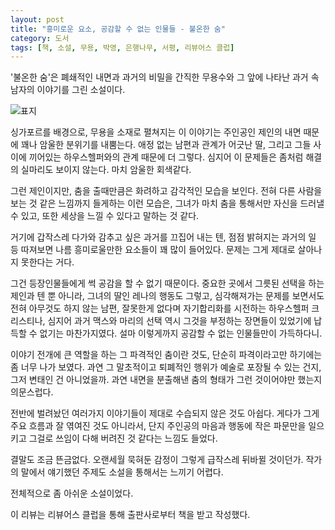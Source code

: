 ```yaml
---
layout: post
title: "흥미로운 요소, 공감할 수 없는 인물들 - 불온한 숨"
category: 도서
tags: [책, 소설, 무용, 박영, 은행나무, 서평, 리뷰어스 클럽]
---
```


'불온한 숨'은
폐쇄적인 내면과 과거의 비밀을 간직한 무용수와
그 앞에 나타난 과거 속 남자의 이야기를 그린 소설이다.

![표지](https://lh3.googleusercontent.com/7lh2Q_MYvPp9R7kQdJv4vSMPuIvVY7DTLtDkC1ywFrp5siXBsBxFloM7dGR4V_MB3yu1D9LvWcK-8g=s480)

싱가포르를 배경으로,
무용을 소재로 펼쳐지는 이 이야기는
주인공인 제인의 내면 때문에 꽤나 암울한 분위기를 내뿜는다.
애정 없는 남편과 관계가 어긋난 딸,
그리고 그들 사이에 끼어있는 하우스헬퍼와의 관계 때문에 더 그렇다.
심지어 이 문제들은 좀처럼 해결의 실마리도 보이지 않는다.
마치 암울한 회색같다.

그런 제인이지만, 춤을 출때만큼은 화려하고 감각적인 모습을 보인다.
전혀 다른 사람을 보는 것 같은 느낌까지 들게하는 이런 모습은,
그녀가 마치 춤을 통해서만 자신을 드러낼 수 있고,
또한 세상을 느낄 수 있다고 말하는 것 같다.

거기에 갑작스레 다가와 감추고 싶은 과거를 끄집어 내는 텐,
점점 밝혀지는 과거의 일 등
따져보면 나름 흥미로울만한 요소들이 꽤 많이 들어있다.
문제는 그게 제대로 살아나지 못한다는 거다.

그건 등장인물들에게 썩 공감을 할 수 없기 때문이다.
중요한 곳에서 그릇된 선택을 하는 제인과 텐 뿐 아니라,
그녀의 딸인 레나의 행동도 그렇고,
심각해져가는 문제를 보면서도 전혀 아무것도 하지 않는 남편,
잘못한게 없다며 자기합리화를 시전하는 하우스헬퍼 크리스티나,
심지어 과거 맥스와 마리의 선택 역시
그것을 부정하는 장면들이 있었기에 납득할 수 없기는 마찬가지였다.
설마 이렇게까지 공감할 수 없는 인물들만이 가득하다니.

이야기 전개에 큰 역할을 하는 그 파격적인 춤이란 것도,
단순히 파격이라고만 하기에는 좀 너무 나가 보였다.
과연 그 말초적이고 퇴폐적인 행위가 예술로 포장될 수 있는 건지,
그저 변태인 건 아니었을까.
과연 내면을 분출해낸 춤의 형태가 그런 것이어야만 했는지 의문스럽다.

전반에 벌려놨던 여러가지 이야기들이 제대로 수습되지 않은 것도 아쉽다.
게다가 그게 주요 흐름과 잘 엮여진 것도 아니라서,
단지 주인공의 마음과 행동에 작은 파문만을 일으키고
그걸로 쓰임이 다해 버려진 것 같다는 느낌도 들었다.

결말도 조금 뜬금없다.
오랜세월 묵혀둔 감정이 그렇게 급작스레 뒤바뀔 것이던가.
작가의 말에서 얘기했던 주제도 소설을 통해서는 느끼기 어렵다.

전체적으로 좀 아쉬운 소설이었다.



<div class="im im-info">
이 리뷰는 리뷰어스 클럽을 통해 출판사로부터 책을 받고 작성했다.
</div>
